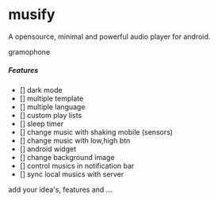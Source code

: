 # musify

A opensource, minimal and powerful audio player for android.


gramophone

##### Features
- [] dark mode
- [] multiple template
- [] multiple language
- [] custom play lists
- [] sleep timer
- [] change music with shaking mobile (sensors)
- [] change music with low,high btn
- [] android widget
- [] change background image
- [] control musics in notification bar
- [] sync local musics with server

add your idea's, features and ...



[comment]: <> (## Getting Started)

[comment]: <> (This project is a starting point for a Flutter application.)

[comment]: <> (A few resources to get you started if this is your first Flutter project:)

[comment]: <> (- [Lab: Write your first Flutter app]&#40;https://flutter.dev/docs/get-started/codelab&#41;)

[comment]: <> (- [Cookbook: Useful Flutter samples]&#40;https://flutter.dev/docs/cookbook&#41;)

[comment]: <> (For help getting started with Flutter, view our)

[comment]: <> ([online documentation]&#40;https://flutter.dev/docs&#41;, which offers tutorials,)

[comment]: <> (samples, guidance on mobile development, and a full API reference.)
